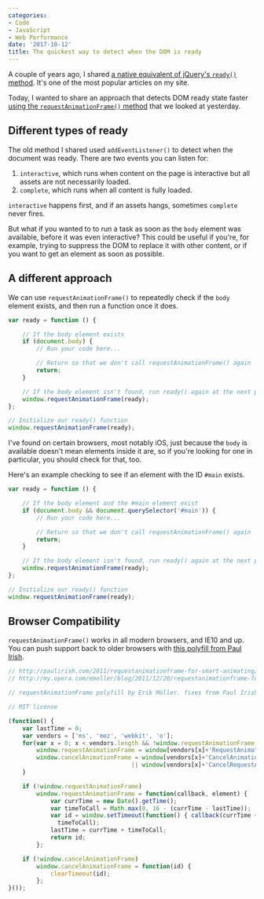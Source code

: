 ```yaml
---
categories:
- Code
- JavaScript
- Web Performance
date: '2017-10-12'
title: The quickest way to detect when the DOM is ready
---
```


A couple of years ago, I shared [a native equivalent of jQuery's `ready()` method](https://gomakethings.com/a-native-javascript-equivalent-of-jquerys-ready-method/). It's one of the most popular articles on my site.

Today, I wanted to share an approach that detects DOM ready state faster [using the `requestAnimationFrame()` method](https://gomakethings.com/debouncing-events-with-requestanimationframe-for-better-performance/) that we looked at yesterday.

## Different types of ready

The old method I shared used `addEventListener()` to detect when the document was ready. There are two events you can listen for:

1. `interactive`, which runs when content on the page is interactive but all assets are not necessarily loaded.
2. `complete`, which runs when all content is fully loaded.

`interactive` happens first, and if an assets hangs, sometimes `complete` never fires.

But what if you wanted to to run a task as soon as the `body` element was available, before it was even interactive? This could be useful if you're, for example, trying to suppress the DOM to replace it with other content, or if you want to get an element as soon as possible.

## A different approach

We can use `requestAnimationFrame()` to repeatedly check if the `body` element exists, and then run a function once it does.

```js
var ready = function () {

	// If the body element exists
	if (document.body) {
		// Run your code here...

		// Return so that we don't call requestAnimationFrame() again
		return;
	}

	// If the body element isn't found, run ready() again at the next pain
	window.requestAnimationFrame(ready);
};

// Initialize our ready() function
window.requestAnimationFrame(ready);
```

I've found on certain browsers, most notably iOS, just because the `body` is available doesn't mean elements inside it are, so if you're looking for one in particular, you should check for that, too.

Here's an example checking to see if an element with the ID `#main` exists.

```js
var ready = function () {

	// If the body element and the #main element exist
	if (document.body && document.querySelector('#main')) {
		// Run your code here...

		// Return so that we don't call requestAnimationFrame() again
		return;
	}

	// If the body element isn't found, run ready() again at the next pain
	window.requestAnimationFrame(ready);
};

// Initialize our ready() function
window.requestAnimationFrame(ready);
```

## Browser Compatibility

`requestAnimationFrame()` works in all modern browsers, and IE10 and up. You can push support back to older browsers with [this polyfill from Paul Irish](https://gist.github.com/paulirish/1579671).

```js
// http://paulirish.com/2011/requestanimationframe-for-smart-animating/
// http://my.opera.com/emoller/blog/2011/12/20/requestanimationframe-for-smart-er-animating

// requestAnimationFrame polyfill by Erik Möller. fixes from Paul Irish and Tino Zijdel

// MIT license

(function() {
    var lastTime = 0;
    var vendors = ['ms', 'moz', 'webkit', 'o'];
    for(var x = 0; x < vendors.length && !window.requestAnimationFrame; ++x) {
        window.requestAnimationFrame = window[vendors[x]+'RequestAnimationFrame'];
        window.cancelAnimationFrame = window[vendors[x]+'CancelAnimationFrame']
                                   || window[vendors[x]+'CancelRequestAnimationFrame'];
    }

    if (!window.requestAnimationFrame)
        window.requestAnimationFrame = function(callback, element) {
            var currTime = new Date().getTime();
            var timeToCall = Math.max(0, 16 - (currTime - lastTime));
            var id = window.setTimeout(function() { callback(currTime + timeToCall); },
              timeToCall);
            lastTime = currTime + timeToCall;
            return id;
        };

    if (!window.cancelAnimationFrame)
        window.cancelAnimationFrame = function(id) {
            clearTimeout(id);
        };
}());
```